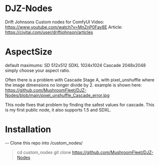 # DJZ-Nodes
Drift Johnsons Custom nodes for ComfyUI
Video: https://www.youtube.com/watch?v=MnZnP0Fav8E
Article: https://civitai.com/user/driftjohnson/articles

# AspectSize
default maximums:
SD 512x512
SDXL 1024x1024
Cascade 2048x2048 
simply choose your aspect ratio.


Often there is a problem with Cascade Stage A, with pixel_unshuffle where the image dimensions no longer divide by 2.
example is shown here:
<img>https://github.com/MushroomFleet/DJZ-Nodes/blob/main/pixel_unshuffle_Cascade_error.jpg</img>

This node fixes that problem by finding the safest values for cascade.
This is my first public node, it also supports 1.5 and SDXL.

# Installation

-- Clone this repo into /custom_nodes/

> cd custom_nodes
> git clone https://github.com/MushroomFleet/DJZ-Nodes
